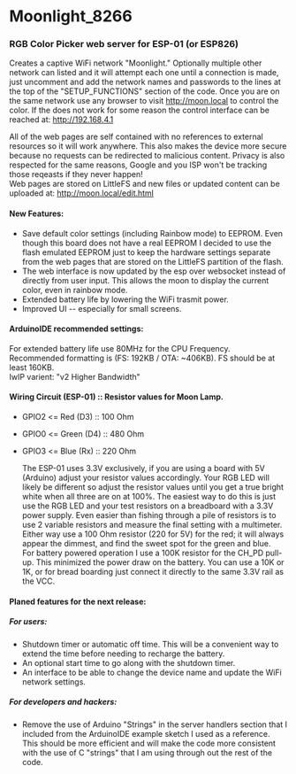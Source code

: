 # Moonlight_8266
### RGB Color Picker web server for ESP-01 (or ESP826)


Creates a captive WiFi network "Moonlight." Optionally multiple other network can listed and it will attempt each
one until a connection is made, just uncomment and add the network names and passwords to the lines at the top of the
"SETUP_FUNCTIONS" section of the code. Once you are on the same network use any browser to visit http://moon.local to
control the color. If the does not work for some reason the control interface can be reached at: http://192.168.4.1  

 All of the web pages are self contained with no references to external resources so it will work anywhere. This also
makes the device more secure because no requests can be redirected to malicious content. Privacy is also respected for
the same reasons, Google and you ISP won't be tracking those reqeasts if they never happen!  
Web pages are stored on LittleFS and new files or updated content can be uploaded at: http://moon.local/edit.html


#### New Features:
+ Save default color settings (including Rainbow mode) to EEPROM. Even though this board does not have a real EEPROM I decided to use the flash emulated EEPROM just to keep the hardware settings separate from the web pages that are stored on the LittleFS partition of the flash.
+ The web interface is now updated by the esp over websocket instead of directly from user input. This allows the moon to display the current color, even in rainbow mode.
+ Extended battery life by lowering the WiFi trasmit power.
+ Improved UI -- especially for small screens.

#### ArduinoIDE recommended settings:
  For extended battery life use 80MHz for the CPU Frequency.  
  Recommended formatting is (FS: 192KB / OTA: ~406KB). FS should be at least 160KB.  
  IwIP varient: "v2 Higher Bandwidth"  

#### Wiring Circuit (ESP-01) :: Resistor values for Moon Lamp.
  
- GPIO2 <= Red   (D3)  :: 100 Ohm
- GPIO0 <= Green (D4)  :: 480 Ohm
- GPIO3 <= Blue  (Rx)  :: 220 Ohm

  The ESP-01 uses 3.3V exclusively, if you are using a board with 5V (Arduino) adjust your
resistor values accordingly. Your RGB LED will likely be different so adjust the resistor values
until you get a true bright white when all three are on at 100%. The easiest way to do this is
just use the RGB LED and your test resistors on a breadboard with a 3.3V power supply. Even easier
than fishing through a pile of resistors is to use 2 variable resistors and measure the final
setting with a multimeter. Either way use a 100 Ohm resistor (220 for 5V) for the red; it will
always appear the dimmest, and find the sweet spot for the green and blue.  
  For battery powered operation I use a 100K resistor for the CH_PD pull-up. This minimized the
power draw on the battery. You can use a 10K or 1K, or for bread boarding just connect it directly
to the same 3.3V rail as the VCC.  

#### Planed features for the next release:
##### For users:
+ Shutdown timer or automatic off time. This will be a convenient way to extend the time before
   needing to recharge the battery.
+ An optional start time to go along with the shutdown timer.
+ An interface to be able to change the device name and update the WiFi network settings.
##### For developers and hackers:
+ Remove the use of Arduino "Strings" in the server handlers section that I included from the
ArduinoIDE example sketch I used as a reference. This should be more efficient and will make the
code more consistent with the use of C "strings" that I am using through out the rest of the code.  

